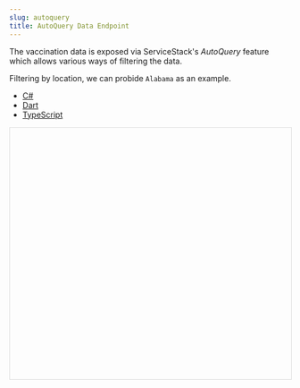 ```yaml
---
slug: autoquery
title: AutoQuery Data Endpoint
---
```


The vaccination data is exposed via ServiceStack's *AutoQuery* feature which allows various ways of filtering the data.

Filtering by location, we can probide `Alabama` as an example.

<div class="tabs">
  <ul>
    <li><a href="query-data-csharp">C#</a></li>
    <li><a href="query-data-dart">Dart</a></li>
    <li><a href="query-data-typescript">TypeScript</a></li>
  </ul>
  <div>
     <iframe id="gist-cafe-content" src="" frameborder="0" style="height:450px;width:100%;border:1px solid #ddd"></iframe>
  </div>
</div>

